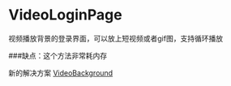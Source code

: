# VideoLoginPage
视频播放背景的登录界面，可以放上短视频或者gif图，支持循环播放

###缺点：这个方法非常耗内存

新的解决方案 [VideoBackground](https://github.com/cjiong/LearnSwift/tree/master/Project%2015%20-%20VideoBackground)
